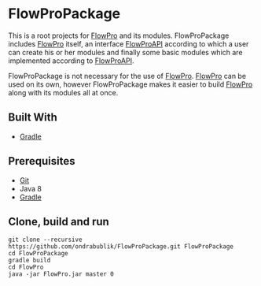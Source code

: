 # FlowProPackage
This is a root projects for [FlowPro](https://github.com/ondrabublik/FlowPro) and its modules. FlowProPackage includes [FlowPro](https://github.com/ondrabublik/FlowPro) itself, an interface [FlowProAPI](https://github.com/ondrabublik/FlowProAPI) according to which a user can create his or her modules and finally some basic modules which are implemented according to [FlowProAPI](https://github.com/ondrabublik/FlowProAPI).

FlowProPackage is not necessary for the use of 
[FlowPro](https://github.com/ondrabublik/FlowPro). 
[FlowPro](https://github.com/ondrabublik/FlowPro) can be used on its own, however FlowProPackage makes it easier to build [FlowPro](https://github.com/ondrabublik/FlowPro) along with its modules all at once.

## Built With
* [Gradle](https://gradle.org/)

## Prerequisites
* [Git](https://git-scm.com/)  
* Java 8  
* [Gradle](https://gradle.org/)

## Clone, build and run
```
git clone --recursive https://github.com/ondrabublik/FlowProPackage.git FlowProPackage
cd FlowProPackage
gradle build
cd FlowPro
java -jar FlowPro.jar master 0
```
